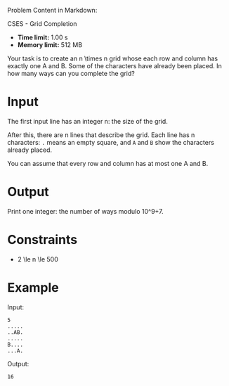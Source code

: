 Problem Content in Markdown:


CSES \- Grid Completion




* **Time limit:** 1\.00 s
* **Memory limit:** 512 MB




Your task is to create an n \\times n grid whose each row and column has exactly one A and B. Some of the characters have already been placed. In how many ways can you complete the grid?


Input
=====


The first input line has an integer n: the size of the grid.


After this, there are n lines that describe the grid. Each line has n characters: `.` means an empty square, and `A` and `B` show the characters already placed.


You can assume that every row and column has at most one A and B.


Output
======


Print one integer: the number of ways modulo 10^9\+7.


Constraints
===========


* 2 \\le n \\le 500


Example
=======


Input:



```
5
.....
..AB.
.....
B....
...A.

```

Output:



```
16

```
 
